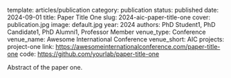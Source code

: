 template: articles/publication
category: publication
status: published
date: 2024-09-01
title: Paper Title One
slug: 2024-aic-paper-title-one
cover: publication.jpg
image: default.jpg
year: 2024
authors: PhD Student1, PhD Candidate1, PhD Alumni1, Professor Member
venue_type: Conference
venue_name: Awesome International Conference
venue_short: AIC
projects: project-one
link: https://awesomeinternationalconference.com/paper-title-one
code: https://github.com/yourlab/paper-title-one

Abstract of the paper one.
